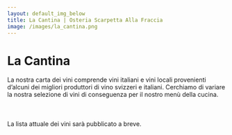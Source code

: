 ```yaml
---
layout: default_img_below
title: La Cantina | Osteria Scarpetta Alla Fraccia
image: /images/la_cantina.png
---
```


La Cantina
==========

La nostra carta dei vini comprende vini italiani e vini locali provenienti d’alcuni dei migliori produttori di vino svizzeri e italiani. Cerchiamo di variare la nostra selezione di vini di conseguenza per il nostro menù della cucina.
<br> </br>
<br> </br>
La lista attuale dei vini sarà pubblicato a breve.
